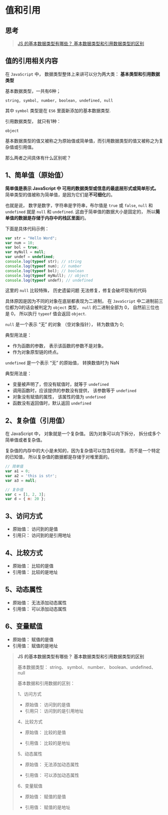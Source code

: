 # 值和引用

## 思考

> [JS 的基本数据类型有哪些？ 基本数据类型和引用数据类型的区别](#answer)

## 值的引用相关内容

在 `JavaScript` 中， 数据类型整体上来讲可以分为两大类： **基本类型和引用数据类型**

基本数据类型，一共有6种；

`string, symbol, number, boolean, undefined, null`

其中 `symbol` 类型是在 `ES6` 里面新添加的基本数据类型.

引用数据类型， 就只有1种：

`object`

基本数据类型的值又被称之为原始值或简单值，而引用数据类型的值又被称之为复杂值或引用值。

那么两者之间具体有什么区别呢？

## 1、简单值（原始值）
**简单值是表示 JavaScript 中 可用的数据类型或信息的最底层形式或简单形式。** 简单类型的值被称为简单值，是因为它们是**不可细化**的。

也就是说， 数字是数字，字符串是字符串，布尔值是 `true` 或 `false`, `null` 和 `undefined` 就是 `null` 和 `undefined`. 这由于简单值的数据大小是固定的， 所以**简单值的数据是存储于内存中的栈区里面**的。


下面是具体代码示例：
```js
var str = "Hello Word";
var num = 10;
var bol = true;
var myNull = null;
var undef = undefined;
console.log(typeof str); // string
console.log(typeof num); // number
console.log(typeof bol); // boolean
console.log(typeof myNull); // object
console.log(typeof undef); // undefined
```

这里的 `null` 比较特殊， 历史遗留问题 无法修复，修复会破坏现有的代码

具体原因是因为不同的对象在底层都表现为二进制， 在 `JavaScript` 中二进制前三位都为0的话会被判定为 `object` 类型， `null` 的二进制全部为 0， 自然前三位也是 0， 所以执行 `typeof` 值会返回 `object`.

`null` 是一个表示 “无” 的对象 （空对象指针）， 转为数值为 0;

典型用法是：

- 作为函数的参数， 表示该函数的参数不是对象。
- 作为对象原型链的终点。

`undefined` 是一个表示 “无” 的原始值， 转换数值时为 NaN 

典型用法是：
- 变量被声明了，但没有赋值时，就等于 `undefined`
- 调用函数时，应该提供的参数没有提供， 该参数等于 `undefined`
- 对象没有赋值的属性， 该属性的值为 `undefined`
- 函数没有返回值时，默认返回 `undefined`

## 2、复杂值（引用值）

在 JavaScript 中， 对象就是一个复杂值。 因为对象可以向下拆分， 拆分成多个简单值或者复杂值。

复杂值的内存中的大小是未知的，因为复杂值可以包含任何值， 而不是一个特定的已知值， 所以复杂值的数据都是存储于对堆里面的。

```js
// 简单值
var a1 = 0;
var a2 = 'this is str';
var a3 = null;

// 复杂值
var c = [1, 2, 3];
var d = { m: 20 };
```

## 3、访问方式 
- 原始值： 访问到的是值
- 引用只： 访问到的是引用地址

## 4、比较方式
- 原始值： 比较的是值
- 引用值： 比较的是地址

## 5、动态属性
- 原始值： 无法添加动态属性
- 引用值： 可以添加动态属性

## 6、变量赋值
- 原始值： 赋值的是值
- 引用值： 赋值的是地址



> <a id="answer">JS 的基本数据类型有哪些？ 基本数据类型和引用数据类型的区别</a>
>
> 基本数据类型： string、 symbol、 number、 boolean、undefined、  null
> 
> 基本数据和引用数据的区别：
>
> 1、访问方式
>- 原始值： 访问到的是值
>- 引用只： 访问到的是引用地址
>
> 4、比较方式
> 
>- 原始值： 比较的是值
> 
>- 引用值： 比较的是地址
>
> 5、动态属性
> 
>- 原始值： 无法添加动态属性 
>
>- 引用值： 可以添加动态属性
>
> 6、变量赋值
> 
>- 原始值： 赋值的是值
> 
>- 引用值： 赋值的是地址











